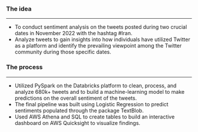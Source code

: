 ### The idea
---
- To conduct sentiment analysis on the tweets posted during two crucial dates in November 2022 with the hashtag #Iran.
- Analyze tweets to gain insights into how individuals have utilized Twitter as a platform and identify the prevailing viewpoint among the Twitter community during those specific dates.

### The process
---
- Utilized PySpark on the Databricks platform to clean, process, and analyze 680k+ tweets and to build a machine-learning model to make predictions on the overall sentiment of the tweets.
- The final pipeline was built using Logistic Regression to predict sentiments populated through the package TextBlob.
- Used AWS Athena and SQL to create tables to build an interactive dashboard on AWS Quicksight to visualize findings.
